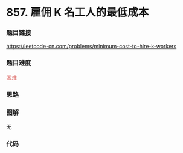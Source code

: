 # 857. 雇佣 K 名工人的最低成本

### 题目链接

https://leetcode-cn.com/problems/minimum-cost-to-hire-k-workers

### 题目难度

<font color=#D9534F>困难</font>

### 思路



### 图解

无

### 代码

```python
```